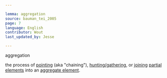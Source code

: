 ```yaml
---

lemma: aggregation
source: bauman_tei_2005
page: 7
language: English
contributor: Wout
last_updated_by: Jesse

---
```


aggregation

the process of [pointing](pointing.html) (aka "chaining"), [hunting/gathering](huntingGathering), or [joining](joining.html) [partial elements](elementPartial.html) into an [aggregate element](elementAggregate.html).
